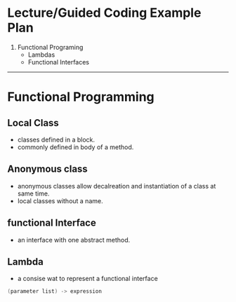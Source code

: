# Lecture/Guided Coding Example Plan

1. Functional Programing
   - Lambdas
   - Functional Interfaces

---


# Functional Programming

## Local Class

- classes defined in a block.
- commonly defined in body of a method.

## Anonymous class

- anonymous classes allow decalreation and instantiation of a class at same time.
- local classes without a name.

## functional Interface

- an interface with one abstract method.

## Lambda

- a consise wat to represent a functional interface


```java
(parameter list) -> expression
```